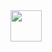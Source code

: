 <html>
  <head>
    <link rel="stylesheet" type="text/css" href="frog.css">
  </head>
  <body>
   <div class="container2">
        <div class="frogs"><img src="https://static.vecteezy.com/system/resources/thumbnails/015/072/266/small/frog-design-illustration-isolated-on-transparent-background-free-png.png" style="width:50px; height:50px;"></div>
   </div>
  </body>
</html>
